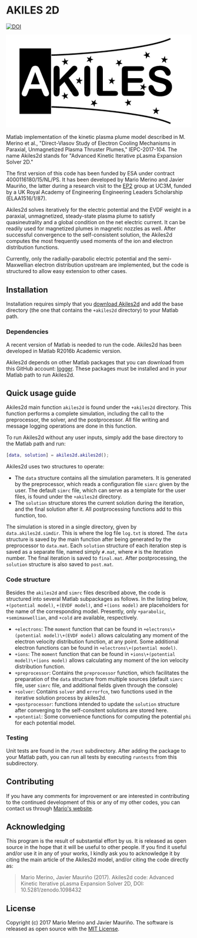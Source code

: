 AKILES 2D
=========

[![DOI](https://zenodo.org/badge/113689280.svg)](https://zenodo.org/badge/latestdoi/113689280)

![Akiles logo](/docs/logo.png)

Matlab implementation of the kinetic plasma plume model described in
M. Merino et al., "Direct-Vlasov Study of Electron Cooling Mechanisms
in Paraxial, Unmagnetized Plasma Thruster Plumes," IEPC-2017-104.
The name Akiles2d stands for "Advanced Kinetic 
Iterative pLasma Expansion Solver 2D."

The first version of this code has been funded by ESA under contract 
4000116180/15/NL/PS. It has been developed by Mario Merino and Javier
Mauriño, the latter during a research visit to the [EP2](http:\\ep2.uc3m.es)
group at UC3M, funded by a UK Royal Academy of Engineering Engineering Leaders
Scholarship (ELAA1516/1/87). 

Akiles2d solves iteratively for the electric potential and the EVDF weight in
a paraxial, unmagnetized, steady-state plasma plume to satisfy quasineutrality
and a global condition on the net electric current. It can be readily used for
magnetized plumes in magnetic nozzles as well. After successful convergence to
the self-consistent solution, the Akiles2d computes the most frequently used
moments of the ion and electron distribution functions.

Currently, only the radially-parabolic electric potential and the 
semi-Maxwellian electron distribution upstream are implemented, but the code 
is structured to allow easy extension to other cases.

## Installation

Installation requires simply that you 
[download Akiles2d](https://github.com/mariomerinomartinez/akiles2d/archive/master.zip) 
and add the base directory (the one that contains the `+akiles2d` directory) 
to your Matlab path.

### Dependencies

A recent version of Matlab is needed to run the code. 
Akiles2d has been developed in Matlab R2016b Academic version. 

Akiles2d depends on other Matlab packages that you can download from this
GitHub account: [logger](https://github.com/mariomerinomartinez/logger). These
packages must be installed and in your Matlab path to run Akiles2d.
 
## Quick usage guide

Akiles2d main function `akiles2d` is found under the `+akiles2d` directory.
This function performs a complete simulation, including the call to the 
preprocessor, the solver, and the postprocessor. All file writing 
and message logging operations are done in this function.

To run Akiles2d without any user inputs, simply add the base directory
to the Matlab path and run:

```Matlab
[data, solution] = akiles2d.akiles2d();
```

Akiles2d uses two structures to operate: 

* The `data` structure contains all the simulation parameters. It is generated
by the preprocessor, which reads a configuration file `simrc` given by the
user. The default `simrc` file, which can serve as a template for the user
files, is found under the `+akiles2d` directory.
* The `solution` structure stores the current solution during the iteration, 
and the final solution after it. All postprocessing functions add to this 
function, too.

The simulation is stored in a single directory, given by 
`data.akiles2d.simdir`. This is where the log file `log.txt` is stored.
The `data` structure is saved by the main function after being generated by 
the preprocessor to `data.mat`. 
Each `solution` structure of each iteration step is saved as a
separate file, named simply `#.mat`, where `#` is the iteration number.
The final iteration is saved to `final.mat`.
After postprocessing, the `solution` structure is also saved to `post.mat`.

### Code structure

Besides the `akiles2d` and `simrc` files described above, 
the code is structured into several Matlab subpackages as follows.
In the listing below, 
`+(potential model)`, `+(EVDF model)`, and `+(ions model)` are placeholders
for the name of the corresponding model. Presently, only
`+parabolic`, `+semimaxwellian`, and `+cold` are available, respectively.

* `+electrons`: The `moment` function that can be found in 
`+electrons\+(potential model)\+(EVDF model)` allows calculating any moment of the electron velocity distribution function, at any point. Some additional electron functions can be found in `+electrons\+(potential model)`.
* `+ions`: The `moment` function that can be found in 
`+ions\+(potential model)\+(ions model)` allows calculating any moment of the ion velocity distribution function.
* `+preprocessor`: Contains the `preprocessor` function, which facilitates the
preparation of the  `data` structure from multiple sources (default `simrc`
file, user `simrc`  file, and additional fields given through the console)
* `+solver`: Contains `solver` and `errorfcn`, two functions used in the 
iterative solution process by akiles2d.
* `+postprocessor`: functions intended to update the `solution` structure 
after converging to the self-consitent solutions are stored here.
* `+potential`: Some convenience functions for computing the potential `phi`
for each potential model.
 
### Testing

Unit tests are found in the `/test` subdirectory. After adding the package to
your Matlab path, you can run all tests by executing `runtests` from this 
subdirectory.

## Contributing

If you have any comments for improvement or 
are interested in contributing to the continued 
development of this or any of my other codes, you can contact us through 
[Mario's website](http://mariomerino.uc3m.es/).


## Acknowledging 

This program is the result of substantial effort by us. It is released as open
source in the hope that it will be useful to other people. If you find it
useful and/or use it in any of your works, I kindly ask you to acknowledge it
by citing the main article of the Akiles2d model,
and/or citing the code directly as:

> Mario Merino, Javier Mauriño (2017). Akiles2d code: Advanced Kinetic 
Iterative pLasma Expansion Solver 2D, DOI: 10.5281/zenodo.1098432
 
## License

Copyright (c) 2017 Mario Merino and Javier Mauriño. 
The software is released as open source with the [MIT License](LICENSE.md).
